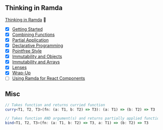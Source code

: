## Thinking in Ramda

[Thinking in Ramda](http://randycoulman.com/blog/categories/thinking-in-ramda/) 🤟

 - [x] [Getting Started](http://randycoulman.com/blog/2016/05/24/thinking-in-ramda-getting-started/)
 - [x] [Combining Functions](http://randycoulman.com/blog/2016/05/31/thinking-in-ramda-combining-functions/)
 - [x] [Partial Application](http://randycoulman.com/blog/2016/06/07/thinking-in-ramda-partial-application/)
 - [x] [Declarative Programming](http://randycoulman.com/blog/2016/06/14/thinking-in-ramda-declarative-programming/)
 - [x] [Pointfree Style](http://randycoulman.com/blog/2016/06/21/thinking-in-ramda-pointfree-style/)
 - [x] [Immutability and Objects](http://randycoulman.com/blog/2016/06/28/thinking-in-ramda-immutability-and-objects/)
 - [x] [Immutability and Arrays](http://randycoulman.com/blog/2016/07/05/thinking-in-ramda-immutability-and-arrays/)
 - [x] [Lenses](http://randycoulman.com/blog/2016/07/12/thinking-in-ramda-lenses/)
 - [x] [Wrap-Up](http://randycoulman.com/blog/2016/07/19/thinking-in-ramda-wrap-up/)
 - [ ] [Using Ramda for React Components](https://medium.com/@mirkomariani/functional-components-with-react-stateless-functions-and-ramda-e83e54fcd86b)

## Misc

```ts
// Takes function and returns curried function
curry<T1, T2, T3>(fn: (a: T1, b: T2) => T3): (a: T1) => (b: T2) => T3

// Takes function AND argument(s) and returns partially applied function
bind<T1, T2, T3>(fn: (a: T1, b: T2) => T3, a: T1) => (b: T2) => T3
```
